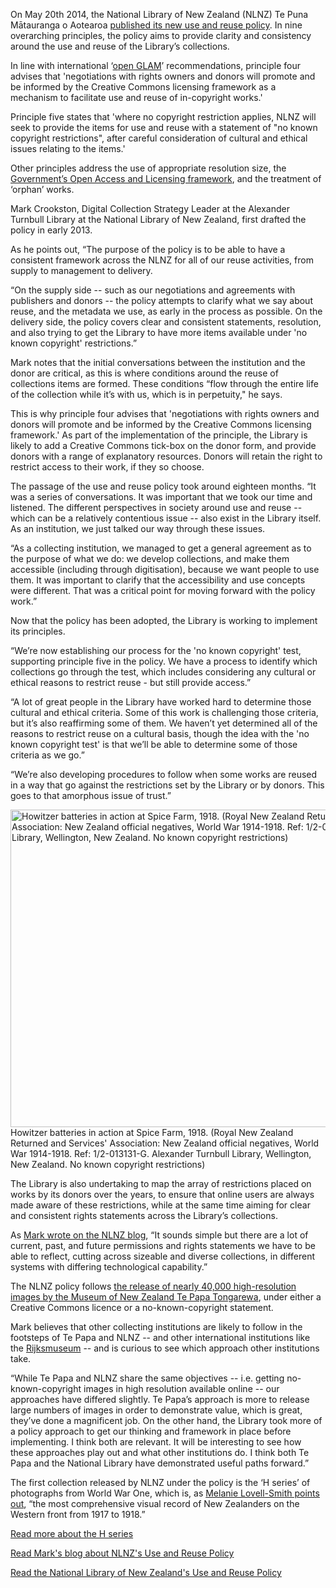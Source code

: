 <html><body><p>On May 20th 2014, the National Library of New Zealand (NLNZ) Te Puna Mātauranga o Aotearoa <a href="http://natlib.govt.nz/blog/posts/our-new-use-and-reuse-policy" target="_blank">published its new use and reuse policy</a>. In nine overarching principles, the policy aims to provide clarity and consistency around the use and reuse of the Library’s collections.



In line with international ‘<a title="Open GLAM" href="http://creativecommons.org.nz/openglam/" target="_blank">open GLAM</a>’ recommendations, principle four advises that 'negotiations with rights owners and donors will promote and be informed by the Creative Commons licensing framework as a mechanism to facilitate use and reuse of in-copyright works.'



Principle five states that 'where no copyright restriction applies, NLNZ will seek to provide the items for use and reuse with a statement of "no known copyright restrictions", after careful consideration of cultural and ethical issues relating to the items.'



Other principles address the use of appropriate resolution size, the <a href="https://ict.govt.nz/guidance-and-resources/open-government/new-zealand-government-open-access-and-licensing-nzgoal-framework/detailed-nzgoal-factsheet/" target="_blank">Government’s Open Access and Licensing framework</a>, and the treatment of ‘orphan’ works.



Mark Crookston, Digital Collection Strategy Leader at the Alexander Turnbull Library at the National Library of New Zealand, first drafted the policy in early 2013.



As he points out, “The purpose of the policy is to be able to have a consistent framework across the NLNZ for all of our reuse activities, from supply to management to delivery.



“On the supply side -- such as our negotiations and agreements with publishers and donors -- the policy attempts to clarify what we say about reuse, and the metadata we use, as early in the process as possible. On the delivery side, the policy covers clear and consistent statements, resolution, and also trying to get the Library to have more items available under 'no known copyright' restrictions.”



Mark notes that the initial conversations between the institution and the donor are critical, as this is where conditions around the reuse of collections items are formed. These conditions “flow through the entire life of the collection while it’s with us, which is in perpetuity," he says.



This is why principle four advises that 'negotiations with rights owners and donors will promote and be informed by the Creative Commons licensing framework.' As part of the implementation of the principle, the Library is likely to add a Creative Commons tick-box on the donor form, and provide donors with a range of explanatory resources. Donors will retain the right to restrict access to their work, if they so choose.



The passage of the use and reuse policy took around eighteen months. “It was a series of conversations. It was important that we took our time and listened. The different perspectives in society around use and reuse -- which can be a relatively contentious issue -- also exist in the Library itself. As an institution, we just talked our way through these issues.



“As a collecting institution, we managed to get a general agreement as to the purpose of what we do: we develop collections, and make them accessible (including through digitisation), because we want people to use them. It was important to clarify that the accessibility and use concepts were different. That was a critical point for moving forward with the policy work.”



Now that the policy has been adopted, the Library is working to implement its principles.



“We’re now establishing our process for the 'no known copyright' test, supporting principle five in the policy. We have a process to identify which collections go through the test, which includes considering any cultural or ethical reasons to restrict reuse - but still provide access.”



“A lot of great people in the Library have worked hard to determine those cultural and ethical criteria. Some of this work is challenging those criteria, but it’s also reaffirming some of them. We haven’t yet determined all of the reasons to restrict reuse on a cultural basis, though the idea with the 'no known copyright test' is that we’ll be able to determine some of those criteria as we go.”



“We’re also developing procedures to follow when some works are reused in a way that go against the restrictions set by the Library or by donors. This goes to that amorphous issue of trust.”



<a href="http://nzcommons.org.nz/wp-content/uploads/2014/11/H513.jpg"><img class="wp-image-412" src="http://nzcommons.org.nz/wp-content/uploads/2014/11/H513.jpg" alt="Howitzer batteries in action at Spice Farm, 1918. (Royal New Zealand Returned and Services' Association: New Zealand official negatives, World War 1914-1918. Ref: 1/2-013131-G. Alexander Turnbull Library, Wellington, New Zealand. No known copyright restrictions)" width="700" height="508"></a> Howitzer batteries in action at Spice Farm, 1918. (Royal New Zealand Returned and Services' Association: New Zealand official negatives, World War 1914-1918. Ref: 1/2-013131-G. Alexander Turnbull Library, Wellington, New Zealand. No known copyright restrictions)



The Library is also undertaking to map the array of restrictions placed on works by its donors over the years, to ensure that online users are always made aware of these restrictions, while at the same time aiming for clear and consistent rights statements across the Library’s collections.



As <a title="NLNZ blog" href="http://natlib.govt.nz/blog/posts/our-new-use-and-reuse-policy" target="_blank">Mark wrote on the NLNZ blog</a>, “It sounds simple but there are a lot of current, past, and future permissions and rights statements we have to be able to reflect, cutting across sizeable and diverse collections, in different systems with differing technological capability.”



The NLNZ policy follows <a title="Te Papa’s openly licensed images" href="http://nzcommons.org.nz/project/te-papas-openly-licensed-images/" target="_blank">the release of nearly 40,000 high-resolution images by the Museum of New Zealand Te Papa Tongarewa</a>, under either a Creative Commons licence or a no-known-copyright statement.



Mark believes that other collecting institutions are likely to follow in the footsteps of Te Papa and NLNZ -- and other international institutions like the <a href="https://www.rijksmuseum.nl/" target="_blank">Rijksmuseum</a> -- and is curious to see which approach other institutions take.



“While Te Papa and NLNZ share the same objectives -- i.e. getting no-known-copyright images in high resolution available online -- our approaches have differed slightly. Te Papa’s approach is more to release large numbers of images in order to demonstrate value, which is great, they’ve done a magnificent job. On the other hand, the Library took more of a policy approach to get our thinking and framework in place before implementing. I think both are relevant. It will be interesting to see how these approaches play out and what other institutions do. I think both Te Papa and the National Library have demonstrated useful paths forward.”



The first collection released by NLNZ under the policy is the ‘H series’ of photographs from World War One, which is, as <a title="WW1 photographs" href="http://ww100.govt.nz/photographing-new-zealanders-at-war" target="_blank">Melanie Lovell-Smith points out</a>, “the most comprehensive visual record of New Zealanders on the Western front from 1917 to 1918.”



<a href="http://ww100.govt.nz/photographing-new-zealanders-at-war" target="_blank">Read more about the H series</a>



<a href="http://natlib.govt.nz/blog/posts/our-new-use-and-reuse-policy" target="_blank">Read Mark's blog about NLNZ's Use and Reuse Policy</a>



<a href="http://natlib.govt.nz/about-us/strategy-and-policy/collection-use-and-reuse-policy" target="_blank">Read the National Library of New Zealand's Use and Reuse Policy</a></p></body></html>